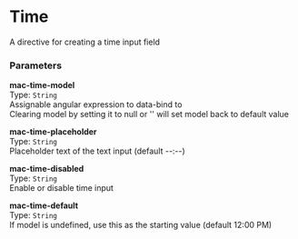 
Time
===
A directive for creating a time input field  
  
### Parameters
**mac-time-model**  
Type: `String`  
Assignable angular expression to data-bind to  
Clearing model by setting it to null or '' will set model back to default value  
  
**mac-time-placeholder**  
Type: `String`  
Placeholder text of the text input (default --:--)  
  
**mac-time-disabled**  
Type: `String`  
Enable or disable time input  
  
**mac-time-default**  
Type: `String`  
If model is undefined, use this as the starting value (default 12:00 PM)  
  

